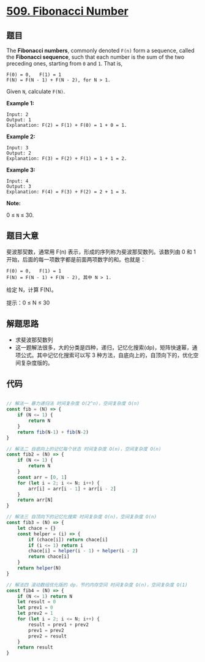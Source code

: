 # [509. Fibonacci Number](https://leetcode.com/problems/fibonacci-number/)


## 题目

The **Fibonacci numbers**, commonly denoted `F(n)` form a sequence, called the **Fibonacci sequence**, such that each number is the sum of the two preceding ones, starting from `0` and `1`. That is,

    F(0) = 0,   F(1) = 1
    F(N) = F(N - 1) + F(N - 2), for N > 1.

Given `N`, calculate `F(N)`.

**Example 1:**

    Input: 2
    Output: 1
    Explanation: F(2) = F(1) + F(0) = 1 + 0 = 1.

**Example 2:**

    Input: 3
    Output: 2
    Explanation: F(3) = F(2) + F(1) = 1 + 1 = 2.

**Example 3:**

    Input: 4
    Output: 3
    Explanation: F(4) = F(3) + F(2) = 2 + 1 = 3.

**Note:**

0 ≤ `N` ≤ 30.


## 题目大意

斐波那契数，通常用 F(n) 表示，形成的序列称为斐波那契数列。该数列由 0 和 1 开始，后面的每一项数字都是前面两项数字的和。也就是：

```
F(0) = 0,   F(1) = 1
F(N) = F(N - 1) + F(N - 2), 其中 N > 1.
```

给定 N，计算 F(N)。

提示：0 ≤ N ≤ 30

## 解题思路


- 求斐波那契数列
- 这一题解法很多，大的分类是四种，递归，记忆化搜索(dp)，矩阵快速幂，通项公式。其中记忆化搜索可以写 3 种方法，自底向上的，自顶向下的，优化空间复杂度版的。


## 代码

```javascript

// 解法一 暴力递归法 时间复杂度 O(2^n)，空间复杂度 O(n)
const fib = (N) => {
	if (N <= 1) {
		return N
	}
	return fib(N-1) + fib(N-2)
}

// 解法二 自底向上的记忆每个状态 时间复杂度 O(n)，空间复杂度 O(n)
const fib2 = (N) => {
	if (N <= 1) {
		return N
	}
	const arr = [0, 1]
	for (let i = 2; i <= N; i++) {
		arr[i] = arr[i - 1] + arr[i - 2]
	}
	return arr[N]
}

// 解法三 自顶向下的记忆化搜索 时间复杂度 O(n)，空间复杂度 O(n)
const fib3 = (N) => {
	let chace = {}
    const helper = (i) => {
        if (chace[i]) return chace[i]
        if (i <= 1) return i
        chace[i] = helper(i - 1) + helper(i - 2)
        return chace[i]
    }
    return helper(N)
}

// 解法四 滚动数组优化版的 dp，节约内存空间 时间复杂度 O(n)，空间复杂度 O(1)
const fib4 = (N) => {
	if (N <= 1) return N
	let result = 0
	let prev1 = 0
	let prev2 = 1
	for (let i = 2; i <= N; i++) {
		result = prev1 + prev2
		prev1 = prev2
		prev2 = result
	}
	return result
}


```